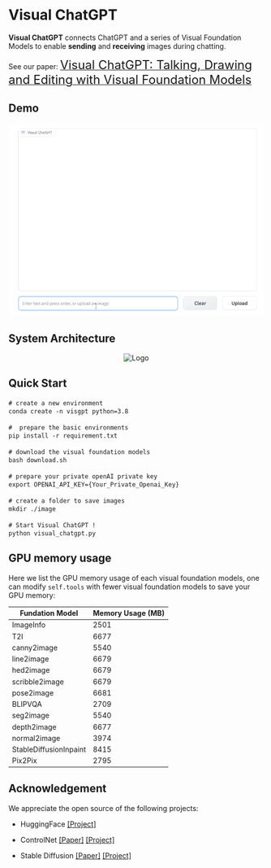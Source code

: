 # Visual ChatGPT 

**Visual ChatGPT** connects ChatGPT and a series of Visual Foundation Models to enable **sending** and **receiving** images during chatting.

See our paper: [<font size=5>Visual ChatGPT: Talking, Drawing and Editing with Visual Foundation Models</font>](https://arxiv.org/abs/2303.04671)

## Demo 
<img src="./assets/demo_short.gif" width="750">

##  System Architecture 

 
<p align="center"><img src="./assets/figure.jpg" alt="Logo"></p>


## Quick Start

```
# create a new environment
conda create -n visgpt python=3.8

#  prepare the basic environments
pip install -r requirement.txt

# download the visual foundation models
bash download.sh

# prepare your private openAI private key
export OPENAI_API_KEY={Your_Private_Openai_Key}

# create a folder to save images
mkdir ./image

# Start Visual ChatGPT !
python visual_chatgpt.py
```

## GPU memory usage
Here we list the GPU memory usage of each visual foundation models, one can modify ``self.tools`` with fewer visual foundation models to save your GPU memory:

|  Fundation Model   | Memory Usage (MB)  |
|  ----  | ----  |
| ImageInfo | 2501 |
| T2I | 6677 |
| canny2image | 5540 |
| line2image | 6679 |
| hed2image | 6679 |
| scribble2image | 6679 |
| pose2image | 6681 |
| BLIPVQA | 2709 |
| seg2image | 5540 |
| depth2image | 6677 |
| normal2image | 3974 |
| StableDiffusionInpaint | 8415 |
| Pix2Pix | 2795 |



## Acknowledgement
We appreciate the open source of the following projects:

- HuggingFace [[Project]](https://github.com/huggingface/transformers)

- ControlNet  [[Paper]](https://arxiv.org/abs/2302.05543) [[Project]](https://github.com/lllyasviel/ControlNet)

- Stable Diffusion [[Paper]](https://arxiv.org/abs/2112.10752)  [[Project]](https://github.com/CompVis/stable-diffusion)
